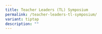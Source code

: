 ```yaml
---
title: Teacher Leaders (TL) Symposium
permalink: /teacher-leaders-tl-symposium/
variant: tiptap
description: ""
---
```

